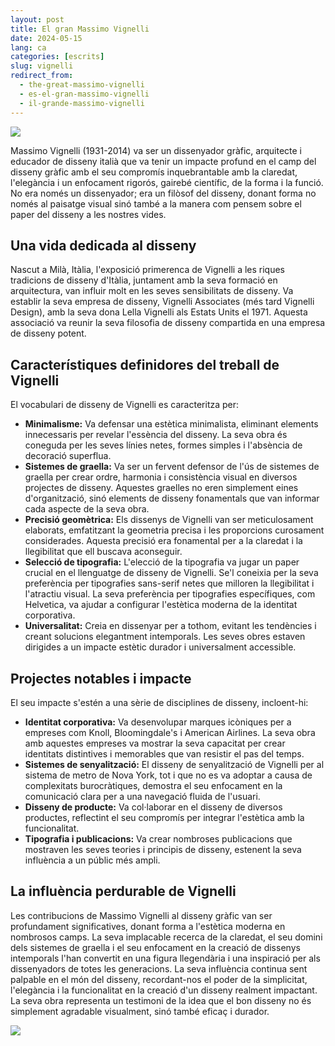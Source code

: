 ```yaml
---
layout: post
title: El gran Massimo Vignelli
date: 2024-05-15
lang: ca
categories: [escrits]
slug: vignelli
redirect_from:
  - the-great-massimo-vignelli
  - es-el-gran-massimo-vignelli
  - il-grande-massimo-vignelli
---
```


![](https://www.experimenta.es/wp-content/uploads/2014/05/Massimo-Vignelli.jpg)

Massimo Vignelli (1931-2014) va ser un dissenyador gràfic, arquitecte i educador de disseny italià que va tenir un impacte profund en el camp del disseny gràfic amb el seu compromís inquebrantable amb la claredat, l'elegància i un enfocament rigorós, gairebé científic, de la forma i la funció. No era només un dissenyador; era un filòsof del disseny, donant forma no només al paisatge visual sinó també a la manera com pensem sobre el paper del disseny a les nostres vides.

## Una vida dedicada al disseny

Nascut a Milà, Itàlia, l'exposició primerenca de Vignelli a les riques tradicions de disseny d'Itàlia, juntament amb la seva formació en arquitectura, van influir molt en les seves sensibilitats de disseny. Va establir la seva empresa de disseny, Vignelli Associates (més tard Vignelli Design), amb la seva dona Lella Vignelli als Estats Units el 1971. Aquesta associació va reunir la seva filosofia de disseny compartida en una empresa de disseny potent.

## Característiques definidores del treball de Vignelli

El vocabulari de disseny de Vignelli es caracteritza per:

-   **Minimalisme:** Va defensar una estètica minimalista, eliminant elements innecessaris per revelar l'essència del disseny. La seva obra és coneguda per les seves línies netes, formes simples i l'absència de decoració superflua.
-   **Sistemes de graella:** Va ser un fervent defensor de l'ús de sistemes de graella per crear ordre, harmonia i consistència visual en diversos projectes de disseny. Aquestes graelles no eren simplement eines d'organització, sinó elements de disseny fonamentals que van informar cada aspecte de la seva obra.
-   **Precisió geomètrica:** Els dissenys de Vignelli van ser meticulosament elaborats, emfatitzant la geometria precisa i les proporcions curosament considerades. Aquesta precisió era fonamental per a la claredat i la llegibilitat que ell buscava aconseguir.
-   **Selecció de tipografia:** L'elecció de la tipografia va jugar un paper crucial en el llenguatge de disseny de Vignelli. Se'l coneixia per la seva preferència per tipografies sans-serif netes que milloren la llegibilitat i l'atractiu visual. La seva preferència per tipografies específiques, com Helvetica, va ajudar a configurar l'estètica moderna de la identitat corporativa.
-   **Universalitat:** Creia en dissenyar per a tothom, evitant les tendències i creant solucions elegantment intemporals. Les seves obres estaven dirigides a un impacte estètic durador i universalment accessible.

## Projectes notables i impacte

El seu impacte s'estén a una sèrie de disciplines de disseny, incloent-hi:

-   **Identitat corporativa:** Va desenvolupar marques icòniques per a empreses com Knoll, Bloomingdale's i American Airlines. La seva obra amb aquestes empreses va mostrar la seva capacitat per crear identitats distintives i memorables que van resistir el pas del temps.
-   **Sistemes de senyalització:** El disseny de senyalització de Vignelli per al sistema de metro de Nova York, tot i que no es va adoptar a causa de complexitats burocràtiques, demostra el seu enfocament en la comunicació clara per a una navegació fluida de l'usuari.
-   **Disseny de producte:** Va col·laborar en el disseny de diversos productes, reflectint el seu compromís per integrar l'estètica amb la funcionalitat.
-   **Tipografia i publicacions:** Va crear nombroses publicacions que mostraven les seves teories i principis de disseny, estenent la seva influència a un públic més ampli.

## La influència perdurable de Vignelli

Les contribucions de Massimo Vignelli al disseny gràfic van ser profundament significatives, donant forma a l'estètica moderna en nombrosos camps. La seva implacable recerca de la claredat, el seu domini dels sistemes de graella i el seu enfocament en la creació de dissenys intemporals l'han convertit en una figura llegendària i una inspiració per als dissenyadors de totes les generacions. La seva influència continua sent palpable en el món del disseny, recordant-nos el poder de la simplicitat, l'elegància i la funcionalitat en la creació d'un disseny realment impactant. La seva obra representa un testimoni de la idea que el bon disseny no és simplement agradable visualment, sinó també eficaç i durador.

![](https://www.penccil.com/files/U_58_276679166900_VignellionDesign.jpg)
